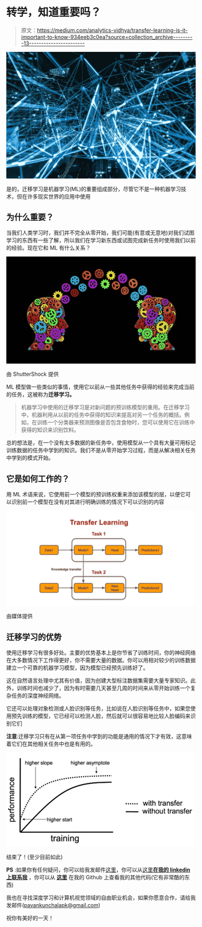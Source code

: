 # 转学，知道重要吗？

> 原文：<https://medium.com/analytics-vidhya/transfer-learning-is-it-important-to-know-934eeb3c0ea?source=collection_archive---------13----------------------->

![](img/b2e1872b610e1489863213926063a78e.png)

是的，迁移学习是机器学习(ML)的重要组成部分，尽管它不是一种机器学习技术，但在许多现实世界的应用中使用

## 为什么重要？

当我们人类学习时，我们并不完全从零开始，我们可能(有意或无意地)对我们试图学习的东西有一些了解，所以我们在学习新东西或试图完成新任务时使用我们以前的经验。现在它和 ML 有什么关系？

![](img/5ffc4362947ce92ac50b8bccd6c0064c.png)

由 ShutterShock 提供

ML 模型做一些类似的事情，使用它以前从一些其他任务中获得的经验来完成当前的任务，这被称为**迁移学习。**

> 机器学习中使用的迁移学习是对新问题的预训练模型的重用。在迁移学习中，机器利用从以前的任务中获得的知识来提高对另一个任务的概括。例如，在训练一个分类器来预测图像是否包含食物时，您可以使用它在训练中获得的知识来识别饮料。

总的想法是，在一个没有太多数据的新任务中，使用模型从一个具有大量可用标记训练数据的任务中学到的知识。我们不是从零开始学习过程，而是从解决相关任务中学到的模式开始。

## **它是如何工作的？**

用 ML 术语来说，它使用前一个模型的预训练权重来添加该模型的层，以便它可以识别前一个模型在没有对其进行明确训练的情况下可以识别的内容

![](img/5d7680b06c98552684ac6ad4f4c44d5d.png)

由媒体提供

## **迁移学习的优势**

使用迁移学习有很多好处。主要的优势基本上是你节省了训练时间，你的神经网络在大多数情况下工作得更好，你不需要大量的数据。你可以用相对较少的训练数据建立一个可靠的机器学习模型，因为模型已经预先训练好了。

这在自然语言处理中尤其有价值，因为创建大型标注数据集需要大量专家知识。此外，训练时间也减少了，因为有时需要几天甚至几周的时间来从零开始训练一个复杂任务的深度神经网络。

它还可以处理对象检测或人脸识别等任务，比如说在人脸识别等任务中，如果您使用预先训练的模型，它已经可以检测人脸，然后就可以很容易地比较人脸编码来识别它们

**注意**:迁移学习只有在从第一项任务中学到的功能是通用的情况下才有效，这意味着它们在其他相关任务中也是有用的。

![](img/b2d19aee214fa98242d0bfaf0493b931.png)

结束了！(至少目前如此)

**PS** :如果你有任何疑问，你可以给我发邮件[这里](http://pavankunchalapk@gmail.com/)，你可以从[这里**在我的 linkedin 上联系我**](https://www.linkedin.com/in/pavan-kumar-reddy-kunchala/) ，你可以从 [**这里**](https://github.com/Pavankunchala) 在我的 Github 上查看我的其他代码(它有非常酷的东西)

我也在寻找深度学习和计算机视觉领域的自由职业机会，如果你愿意合作，请给我发邮件([pavankunchalapk@gmail.com](mailto:pavankunchalapk@gmail.com))

祝你有美好的一天！